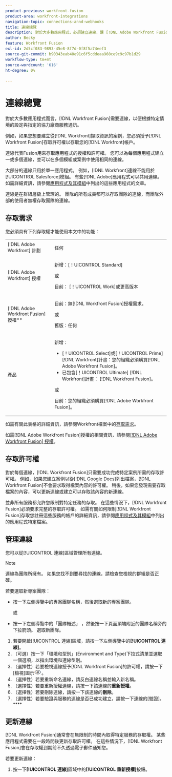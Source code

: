 ```yaml
---
product-previous: workfront-fusion
product-area: workfront-integrations
navigation-topic: connections-annd-webhooks
title: 連線總覽
description: 對於大多數應用程式，必須建立連線，讓 [!DNL Adobe Workfront Fusion] 可以依據特定情境的設定與指定的協力廠商服務通訊。
author: Becky
feature: Workfront Fusion
exl-id: 2d5cf083-9893-45e8-8f7d-0f8f5a74eef3
source-git-commit: b90343eab40e91c6f5cddeaa960ce9c9c97b1d29
workflow-type: tm+mt
source-wordcount: '616'
ht-degree: 0%

---
```


# 連線總覽

<!-- Audited: 3/2024-->

對於大多數應用程式而言，[!DNL Workfront Fusion]需要連線，以便根據特定情境的設定與指定的協力廠商服務通訊。

例如，如果您想要建立從[!DNL Workfront]擷取資訊的案例，您必須授予[!DNL Workfront Fusion]存取許可權以存取您的[!DNL Workfront]帳戶。

連線代表Fusion用來存取應用程式的授權和許可權。 您可以為每個應用程式建立一或多個連線，並可以在多個模組或案例中使用相同的連線。

大部分的連線只用於單一應用程式。 例如，[!DNL Workfront]連線不能用於[!UICONTROL Salesforce]模組。 有些[!DNL Adobe]應用程式可以共用連線。 如需詳細資訊，請參閱[應用程式及其模組](/help/quicksilver/workfront-fusion/apps-and-their-modules/apps-and-their-modules.md)中列出的這些應用程式的文章。

連線是在群組層級上管理的。 團隊的所有成員都可以存取團隊的連線，而團隊外部的使用者無權存取團隊的連線。

## 存取需求

您必須具有下列存取權才能使用本文中的功能：

<table style="table-layout:auto">
 <col> 
 <col> 
 <tbody> 
  <tr> 
   <td role="rowheader">[!DNL Adobe Workfront] 計劃</td> 
   <td> <p>任何</p> </td> 
  </tr> 
  <tr data-mc-conditions=""> 
   <td role="rowheader">[!DNL Adobe Workfront] 授權</td> 
   <td> <p>新增：[！UICONTROL Standard]</p><p>或</p><p>目前： [！UICONTROL Work]或更高版本</p> </td> 
  </tr> 
  <tr> 
   <td role="rowheader">[!DNL Adobe Workfront Fusion] 授權**</td> 
   <td>
   <p>目前：無[!DNL Workfront Fusion]授權需求。</p>
   <p>或</p>
   <p>舊版：任何 </p>
   </td> 
  </tr> 
  <tr> 
   <td role="rowheader">產品</td> 
   <td>
   <p>新增：</p> <ul><li>[！UICONTROL Select]或[！UICONTROL Prime] [!DNL Workfront]計畫：您的組織必須購買[!DNL Adobe Workfront Fusion]。</li><li>已包含[！UICONTROL Ultimate] [!DNL Workfront]計畫： [!DNL Workfront Fusion]。</li></ul>
   <p>或</p>
   <p>目前：您的組織必須購買[!DNL Adobe Workfront Fusion]。</p>
   </td> 
  </tr>
 </tbody> 
</table>

如需有關此表格的詳細資訊，請參閱Workfront檔案中的[存取需求](/help/quicksilver/administration-and-setup/add-users/access-levels-and-object-permissions/access-level-requirements-in-documentation.md)。

如需[!DNL Adobe Workfront Fusion]授權的相關資訊，請參閱[[!DNL Adobe Workfront Fusion] 授權](../../workfront-fusion/get-started/license-automation-vs-integration.md)。

## 存取許可權

對於每個連線，[!DNL Workfront Fusion]只需要成功完成特定案例所需的存取許可權。 例如，如果您建立案例以從[!DNL Google Docs]列出檔案，[!DNL Workfront Fusion]不會要求取得檔案內容的許可權。 稍後，如果您發現需要存取檔案的內容，可以更新連線或建立可以存取該內容的新連線。

並非所有服務都允許您限制對特定任務的存取。 在這些情況下，[!DNL Workfront Fusion]必須要求完整的存取許可權。 如需有關如何限制[!DNL Workfront Fusion]存取您註冊這些服務的帳戶的詳細資訊，請參閱[應用程式及其模組](/help/quicksilver/workfront-fusion/apps-and-their-modules/apps-and-their-modules.md)中列出的應用程式特定檔案。

## 管理連線

您可以從[!UICONTROL 連線]區域管理所有連線。

>[!NOTE]
>
>連線為團隊所擁有。 如果您找不到要尋找的連線，請檢查您檢視的群組是否正確。
>
>若要選取新專案團隊：
>
>* 按一下左側導覽中的專案團隊名稱，然後選取新的專案團隊。
>
>    或
>
>* 按一下左側導覽中的「團隊概述」 ，然後按一下頁面頂端附近的團隊名稱旁的下拉箭頭。 選取新團隊。

1. 若要開啟[!UICONTROL 連線]區域，請按一下左側導覽中的<b>[!UICONTROL 連線]</b>。
1. （可選）按一下「環境和型別」(Environment and Type)下拉式清單並選取一個選項，以指出環境和連線型別。
1. （選擇性）若要檢視連線授予[!DNL Workfront Fusion]的許可權，請按一下[檢視]圖示![檢視該連線的連線許可權](assets/view-connection-permissions.png)。
1. （選擇性）若要重新命名連線，請反白連線名稱並輸入新名稱。
1. （選擇性）若要重新授權連線，請按一下該連線的&#x200B;**重新授權**。
1. （選擇性）若要刪除連線，請按一下該連線的&#x200B;**刪除**。
1. （選擇性）若要驗證與服務的連線是否已成功建立，請按一下連線的[驗證]。****



## 更新連線

[!DNL Workfront Fusion]通常會在無限制的時間內取得特定服務的存取權。 某些應用程式需要在一段時間後更新存取許可權。 在這些情況下，[!DNL Workfront Fusion]會在存取權到期前不久透過電子郵件通知您。

若要更新連線：

1. 按一下&#x200B;**[!UICONTROL 連線]**&#x200B;區域中的&#x200B;**[!UICONTROL 重新授權]**&#x200B;按鈕。
